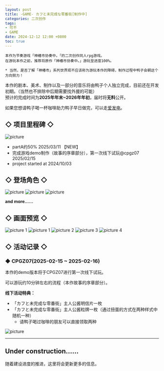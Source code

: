 ```yaml
---
layout: post
title: -GAME- カフと未完成な零番街[制作中]
categories: 二次创作
tags:
- 可不
- GAME
date: 2024-12-12 12:00 +0800
toc: true
---
```

```
本作为节奏游戏「神椿市协奏中。「的二次创作同人rpg游戏。
在游玩本作之前，推荐将原作「神椿市协奏中。」游玩至进度100%。

* 当然，是否了解「神椿市」系列世界观不应该称为游玩本作的障碍，制作过程中鸭子会朝这个方向努力！
```
本作的剧本、美术、制作以及一部分的音乐将由鸭子个人独立完成，目前还在开发初期。（当然也不排除中后期需要找外援的可能）<br/>
预计的完成时间为<b>2025年年末~2026年年初</b>，届时将<b>无料</b>公开。<br/>

如果您想请鸭子喝一杯咖啡助力鸭子早日做完，可以走[爱发电](https://afdian.com/a/fukamikamo)。

## ◇ 项目里程碑 ◇
![picture](/fukamikamo-blog/assets/posts/kafu-in-area-0/9.png)
* partA约50% 2025/03/11 【NEW】
* 完成游戏demo制作（故事的序章部分），第一次线下试玩@cpgz07 2025/02/15
* project started at 2024/10/03

## ◇ 登场角色 ◇
![picture](/fukamikamo-blog/assets/posts/kafu-in-area-0/5.png)
![picture](/fukamikamo-blog/assets/posts/kafu-in-area-0/6.png)
![picture](/fukamikamo-blog/assets/posts/kafu-in-area-0/7.png)

<b>and more……</b>
<br/>

## ◇ 画面预览 ◇
![picture 1](/fukamikamo-blog/assets/posts/kafu-in-area-0/8.png)
![picture 1](/fukamikamo-blog/assets/posts/kafu-in-area-0/1.png)
![picture 2](/fukamikamo-blog/assets/posts/kafu-in-area-0/2.png)
![picture 3](/fukamikamo-blog/assets/posts/kafu-in-area-0/3.png)
![picture 4](/fukamikamo-blog/assets/posts/kafu-in-area-0/4.png)

## ◇ 活动记录 ◇
### ◆ CPGZ07(2025-02-15 ~ 2025-02-16)
本作的demo版本将于CPGZ07进行第一次线下试玩。

可以游玩约10分钟左右的流程（本作故事的序章部分）。

<b>线下活动特典：</b>
* 「カフと未完成な零番街」主人公酱明信片一枚
* 「カフと未完成な零番街」主人公酱粒牌一枚（通过扭蛋的方式在两种样式中随机一种）
  * 请鸭子喝过咖啡的朋友可以直接领取两种
  
![picture](/fukamikamo-blog/assets/posts/kafu-in-area-0/event-1.png)

---


## Under construction……
随着建设进度的推进，这里将会更新更多的信息。